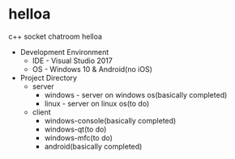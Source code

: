 # helloa
c++ socket chatroom helloa
* Development Environment
    * IDE - Visual Studio 2017
    * OS - Windows 10 & Android(no iOS)
* Project Directory
    * server
        * windows - server on windows os(basically completed)
        * linux - server on linux os(to do)
    * client
        * windows-console(basically completed)
        * windows-qt(to do)
        * windows-mfc(to do)
        * android(basically completed)